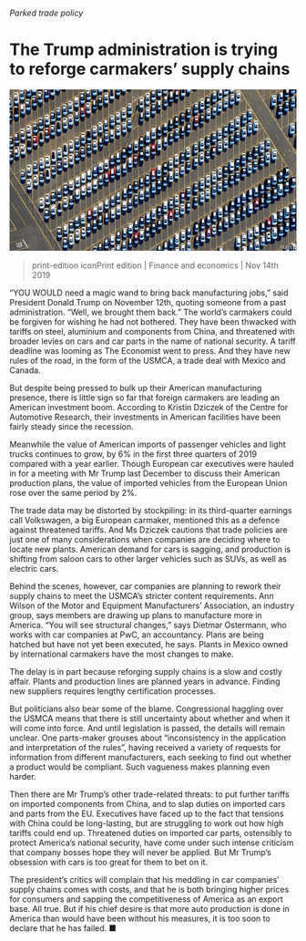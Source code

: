 ###### Parked trade policy

# The Trump administration is trying to reforge carmakers’ supply chains 

![image](images/20191116_fnp503.jpg) 

> print-edition iconPrint edition | Finance and economics | Nov 14th 2019 

“YOU WOULD need a magic wand to bring back manufacturing jobs,” said President Donald Trump on November 12th, quoting someone from a past administration. “Well, we brought them back.” The world’s carmakers could be forgiven for wishing he had not bothered. They have been thwacked with tariffs on steel, aluminium and components from China, and threatened with broader levies on cars and car parts in the name of national security. A tariff deadline was looming as The Economist went to press. And they have new rules of the road, in the form of the USMCA, a trade deal with Mexico and Canada. 

But despite being pressed to bulk up their American manufacturing presence, there is little sign so far that foreign carmakers are leading an American investment boom. According to Kristin Dziczek of the Centre for Automotive Research, their investments in American facilities have been fairly steady since the recession. 

Meanwhile the value of American imports of passenger vehicles and light trucks continues to grow, by 6% in the first three quarters of 2019 compared with a year earlier. Though European car executives were hauled in for a meeting with Mr Trump last December to discuss their American production plans, the value of imported vehicles from the European Union rose over the same period by 2%. 

The trade data may be distorted by stockpiling: in its third-quarter earnings call Volkswagen, a big European carmaker, mentioned this as a defence against threatened tariffs. And Ms Dziczek cautions that trade policies are just one of many considerations when companies are deciding where to locate new plants. American demand for cars is sagging, and production is shifting from saloon cars to other larger vehicles such as SUVs, as well as electric cars. 

Behind the scenes, however, car companies are planning to rework their supply chains to meet the USMCA’s stricter content requirements. Ann Wilson of the Motor and Equipment Manufacturers’ Association, an industry group, says members are drawing up plans to manufacture more in America. “You will see structural changes,” says Dietmar Ostermann, who works with car companies at PwC, an accountancy. Plans are being hatched but have not yet been executed, he says. Plants in Mexico owned by international carmakers have the most changes to make. 

The delay is in part because reforging supply chains is a slow and costly affair. Plants and production lines are planned years in advance. Finding new suppliers requires lengthy certification processes. 

But politicians also bear some of the blame. Congressional haggling over the USMCA means that there is still uncertainty about whether and when it will come into force. And until legislation is passed, the details will remain unclear. One parts-maker grouses about “inconsistency in the application and interpretation of the rules”, having received a variety of requests for information from different manufacturers, each seeking to find out whether a product would be compliant. Such vagueness makes planning even harder. 

Then there are Mr Trump’s other trade-related threats: to put further tariffs on imported components from China, and to slap duties on imported cars and parts from the EU. Executives have faced up to the fact that tensions with China could be long-lasting, but are struggling to work out how high tariffs could end up. Threatened duties on imported car parts, ostensibly to protect America’s national security, have come under such intense criticism that company bosses hope they will never be applied. But Mr Trump’s obsession with cars is too great for them to bet on it. 

The president’s critics will complain that his meddling in car companies’ supply chains comes with costs, and that he is both bringing higher prices for consumers and sapping the competitiveness of America as an export base. All true. But if his chief desire is that more auto production is done in America than would have been without his measures, it is too soon to declare that he has failed. ■ 


